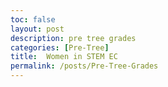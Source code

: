 ```yaml
---
toc: false
layout: post
description: pre tree grades
categories: [Pre-Tree]
title:  Women in STEM EC
permalink: /posts/Pre-Tree-Grades
--- 
```


# 
